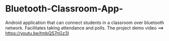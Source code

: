 # Bluetooth-Classroom-App-
Android application that can connect students in a classroom over bluetooth network.
Facilitates taking attendance and polls.
The project demo video ==> https://youtu.be/tmbQS7nGz3I
